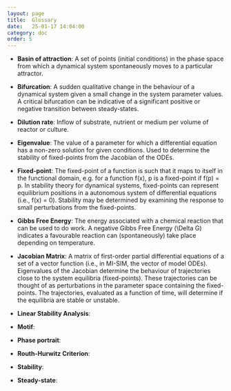 ```yaml
---
layout: page
title:  Glossary
date:   25-01-17 14:04:00
category: doc
order: 5
---
```


* **Basin of attraction**: A set of points (initial conditions) in the phase space from which a dynamical system spontaneously moves to a particular attractor.

* **Bifurcation**: A sudden qualitative change in the behaviour of a dynamical system given a small change in the system parameter values. A critical bifurcation can be indicative of a significant positive or negative transition between steady-states. 

* **Dilution rate**: Inflow of substrate, nutrient or medium per volume of reactor or culture.

* **Eigenvalue**: The value of a parameter for which a differential equation has a non-zero solution for given conditions. Used to determine the stability of fixed-points from the Jacobian of the ODEs.

* **Fixed-point**: The fixed-point of a function is such that it maps to itself in the functional domain, e.g. for a function f(x), p is a fixed-point if f(p) = p. In stability theory for dynamical systems, fixed-points can represent equilibrium positions in a autonomous system of differential equations (i.e., f(x) = 0). Stability may be determined by examining the response to small perturbations from the fixed-points.

* **Gibbs Free Energy**: The energy associated with a chemical reaction that can be used to do work. A negative Gibbs Free Energy (\Delta G) indicates a favourable reaction can (spontaneously) take place depending on temperature.

* **Jacobian Matrix**: A matrix of first-order partial differential equations of a set of a vector function (i.e., in MI-SIM, the vector of model ODEs). Eigenvalues of the Jacobian determine the behaviour of trajectories close to the system equilibria (fixed-points). These trajectories can be thought of as perturbations in the parameter space containing the fixed-points. The trajectories, evaluated as a function of time, will determine if the equilibria are stable or unstable. 

* **Linear Stability Analysis**:

* **Motif**:

* **Phase portrait**:

* **Routh-Hurwitz Criterion**:

* **Stability**:

* **Steady-state**:

